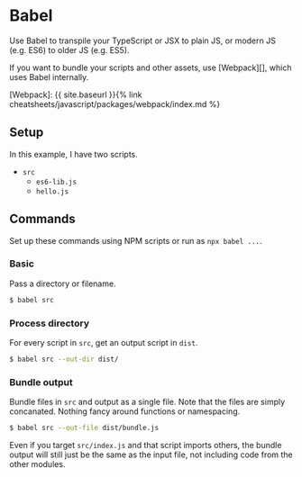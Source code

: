 # Babel

Use Babel to transpile your TypeScript or JSX to plain JS, or modern JS (e.g. ES6) to older JS (e.g. ES5).

If you want to bundle your scripts and other assets, use [Webpack][], which uses Babel internally.

[Webpack]: {{ site.baseurl }}{% link cheatsheets/javascript/packages/webpack/index.md %}


## Setup

In this example, I have two scripts.

- `src`
    - `es6-lib.js`
    - `hello.js`

## Commands

Set up these commands using NPM scripts or run as `npx babel ...`.

### Basic

Pass a directory or filename.

```sh
$ babel src
```

### Process directory

For every script in `src`, get an output script in `dist`.

```sh
$ babel src --out-dir dist/
```

### Bundle output

Bundle files in `src` and output as a single file. Note that the files are simply concanated. Nothing fancy around functions or namespacing.

```sh
$ babel src --out-file dist/bundle.js
```

Even if you target `src/index.js` and that script imports others, the bundle output will still just be the same as the input file, not including code from the other modules.

